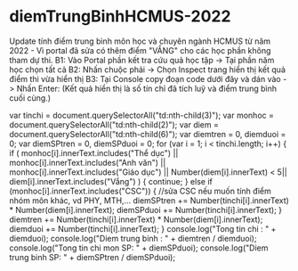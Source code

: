# diemTrungBinhHCMUS-2022
Update tính điểm trung bình môn học và chuyên ngành HCMUS từ năm 2022 - Vì portal đã sửa có thêm điểm "VẮNG" cho các học phần không tham dự thi.
B1: Vào Portal phần kết tra cứu quả học tập -> Tại phần năm học chọn tất cả
B2: Nhấn chuộc phải -> Chọn Inspect trang hiển thị kết quả điểm thi vừa hiển thị
B3: Tại Console copy đoạn code dưới đây và dán vào -> Nhấn Enter: (Kết quả hiển thị là số tín chỉ đã tích luỹ và điểm trung bình cuối cùng.) 

var tinchi = document.querySelectorAll("td:nth-child(3)");
var monhoc = document.querySelectorAll("td:nth-child(2)");
var diem = document.querySelectorAll("td:nth-child(6)");
var diemtren = 0,
diemduoi = 0;
var diemSPtren = 0,
diemSPduoi = 0;
for (var i = 1; i < tinchi.length; i++) {
if (
monhoc[i].innerText.includes("Thể dục") ||
monhoc[i].innerText.includes("Anh văn") ||
monhoc[i].innerText.includes("Giáo dục") ||
Number(diem[i].innerText) < 5|| diem[i].innerText.includes("Vắng")
) {
continue;
} else if (monhoc[i].innerText.includes("CSC")) {
//sửa CSC nếu muốn tính điểm nhóm môn khác, vd PHY, MTH,...
diemSPtren += Number(tinchi[i].innerText) * Number(diem[i].innerText);
diemSPduoi += Number(tinchi[i].innerText);
}
diemtren += Number(tinchi[i].innerText) * Number(diem[i].innerText);
diemduoi += Number(tinchi[i].innerText);
}
console.log("Tong tin chi : " + diemduoi);
console.log("Diem trung binh : " + diemtren / diemduoi);
console.log("Tong tin chi mon SP: " + diemSPduoi);
console.log("Diem trung binh SP: " + diemSPtren / diemSPduoi);

